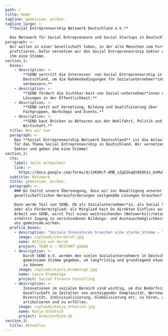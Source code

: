 ```yaml
---
path: /
title: Home
tagline: gemeinsam. wirken.
tagline_large: |-
  **Social Entrepreneurship Netzwerk Deutschland e.V.** 

  Das Netzwerk für Social Entrepreneure und Social Startups in Deutschland.
paragraph: >-
  Wir wollen in einer Gesellschaft leben, in der alle Menschen vom Fortschritt
  profitieren. Dafür vernetzen wir den Social Entrepreneurship Sektor und geben
  ihm eine Stimme.
section_1:
  boxes:
    - description: >-
        **SEND vertritt die Interessen  von Social Entrepreneurship in
        Deutschland, um die Rahmenbedingungen für Sozialunternehmer*innen zu
        verbessern.**
    - description: >-
        **SEND fördert die Sichtbar-keit von Sozial-unternehmer*innen und ihren
        Lösungen in der Öffentlichkeit.**
    - description: >-
        **SEND setzt auf Vernetzung, Bildung und Qualifizierung über
        Fachgruppen, Workshops und Events.**
    - description: >-
        **SEND baut Brücken zu Akteuren aus der Wohlfahrt, Politik und
        Wirtschaft.**
  title: Was wir tun
  paragraph: >-
    Das **Social Entrepreneurship Netzwerk Deutschland** ist die Anlaufstelle
    für das Thema Social Entrepreneurship in Deutschland. Wir vernetzen den
    Sektor und geben ihm eine Stimme!
section_2:
  cta:
    label: Jetzt mitmachen!
    link: >-
      https://docs.google.com/forms/d/1SK6RcT-AMB_sZgGIkqQY8EOhIz_bnMuVSuJ7zCmd4Mg/viewform?edit_requested=true
  subtitle: Netzwerk
  title: gemeinsam. wirken.
  paragraph: >-
    ### Du teilst unsere Überzeugung, dass wir zur Bewältigung unserer
    gesellschaftlichen Herausforderungen zeitgemäße Lösungen brauchen? 

    Dann werde Teil von SEND. Ob als Sozialunternehmer*in, als Social Startup
    oder als Fördermitglied: als Mitglied hast Du direkten Einfluss auf die
    Arbeit von SEND, wirst Teil eines weitreichenden [Netzwerks](/netzwerk) und
    erhältst Zugang zu verschiedenen Bildungs- und Austauschmöglichkeiten. Lass
    uns gemeinsam.wirken.
  profile_boxes:
    - description: "Soziale Innovatoren brauchen eine starke Stimme – TEAM U engagiert sich bei SEND, weil wir nur \Lgemeinsam Veränderungen bewirken können"
      image: /uploads/von-Unruh.jpg
      name: Attila von Unruh
      project: TEAM U — RESTART gGmbH
    - description: >-
        Durch SEND e.V. werden den vielen Sozialunternehmern in Deutschland eine
        gemeinsame Stimme gegeben, um langfristig und grundlegend etwas bewegen
        zu können
      image: /uploads/Laura_Kromminga.jpg
      name: Laura Kromminga
      project: Social Finance Consulting
    - description: >-
        Innovationen im sozialen Bereich sind wichtig, um die Bedürfnisse einer
        Gesellschaft im Zeitalter von ansteigender Komplexität, Wertewandel,
        Diversität, Indivisualisierung, Globalisierung etc. zu hören, zu
        artikulieren und zu erfüllen.
      image: /uploads/Katja_Urbatsch.jpg
      name: Katja Urbatsch
      project: ArbeiterKind.de
section_3:
  title: Aktuelles
---
```


